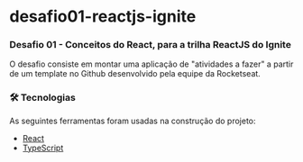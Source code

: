# desafio01-reactjs-ignite
### Desafio 01 - Conceitos do React, para a trilha ReactJS do Ignite

O desafio consiste em montar uma aplicação de "atividades a fazer" a partir de um template no Github desenvolvido pela equipe da Rocketseat.

### 🛠 Tecnologias

As seguintes ferramentas foram usadas na construção do projeto:

- [React](https://pt-br.reactjs.org/)
- [TypeScript](https://www.typescriptlang.org/)

